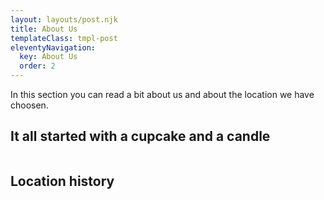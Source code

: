 ```yaml
---
layout: layouts/post.njk
title: About Us
templateClass: tmpl-post
eleventyNavigation:
  key: About Us
  order: 2
---
```


In this section you can read a bit about us and about the location we have choosen.

## It all started with a cupcake and a candle

<p>
  <img id=imgForUs class=illustration>
</p>

<p id="pForUs"></p>

## Location history

<p>
  <img id=imgForPlace class=illustration>
</p>

<p id="pForPlace"></p>

<script>
  // Query db for info on place and put info in right paragraph
  readFromFirebaseParam('textUs','pForUs');
  // Query db for info on place and put info in right paragraph
  readFromFirebaseParam('textPlace','pForPlace');
  // Query db for picture of place and put in right img.src
  readFromFirebasePicParam('imagePlace', 'imgForPlace');
  // Query db for picture of place and put in right img.src
  readFromFirebasePicParam('imageUs10', 'imgForUs');
</script>